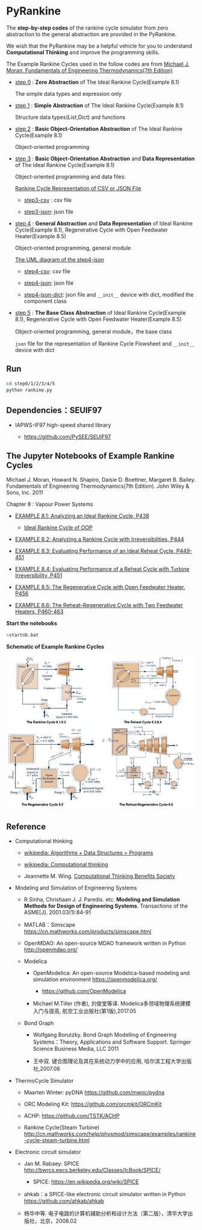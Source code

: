 # PyRankine

The **step-by-step codes** of the rankine cycle simulator from zero abstraction to the general abstraction are provided in the  PyRankine.
 
We wish that the PyRankine may be a helpful vehicle for  you to understand **Computational Thinking** and improve the programming skills.

The Example Rankine Cycles used in the follow codes are from [Michael J. Moran. Fundamentals of Engineering Thermodynamics(7th Edition)](#the-jupyter-notebooks-of-example-rankine-cycles) 

* [step 0](./step0) :  **Zero Abstraction** of The Ideal Rankine Cycle(Example 8.1)

     The simple data types and expression only 

* [step 1](./step1)  : **Simple Abstraction** of The Ideal Rankine Cycle(Example 8.1)

     Structure data types(List,Dict) and functions
      
* [step 2](./step2) : **Basic Object-Orientation Abstraction** of The Ideal Rankine Cycle(Example 8.1)

     Object-oriented programming 
     
* [step 3](./step3)  : **Basic Object-Orientation Abstraction**  and **Data Representation** of The Ideal Rankine Cycle(Example 8.1)
     
     Object-oriented programming and data files: 

    [Rankine Cycle Representation of CSV or JSON File](./step3/README.md)
                        
    * [step3-csv](./step3/step3-csv)  : csv file 

    * [step3-json](./step3/step3-json): json file
      
* [step 4](./step4) : **General Abstraction** and **Data Representation** of Ideal Rankine Cycle(Example 8.1), Regenerative Cycle with Open Feedwater Heater(Example 8.5)                
    
    Object-oriented programming, general module
                      
    [The UML diagram of the step4-json](./step4/UML-STEP4-JSON.md)
   
    * [step4-csv](./step4/step4-csv): csv file

    * [step4-json](./step4/step4-json): json file       

    * [step4-json-dict](./step4/step4-json-dict): json file  and  `__init__` device with dict, modified the component class       

* [step 5](./step5) : **The Base Class Abstraction** of Ideal Rankine Cycle(Example 8.1), Regenerative Cycle with Open Feedwater Heater(Example 8.5)                
    
    Object-oriented programming, general module，the base class
                      
    `json` file for the representation of Rankine Cycle Flowsheet and  `__init__` device with dict

## Run

```bash
cd step0/1/2/3/4/5
python rankine.py
``` 

## Dependencies：SEUIF97

* IAPWS-IF97 high-speed shared library

  * https://github.com/PySEE/SEUIF97

## The Jupyter Notebooks of Example Rankine Cycles

Michael J. Moran, Howard N. Shapiro, Daisie D. Boettner, Margaret B. Bailey. Fundamentals of Engineering Thermodynamics(7th Edition). John Wiley & Sons, Inc. 2011

Chapter 8 : Vapour Power Systems 

* [EXAMPLE 8.1: Analyzing an Ideal Rankine Cycle, P438](http://nbviewer.jupyter.org/github/PySEE/PyRankine/blob/master/notebook/RankineCycle81-82-Step0-1.ipynb)

    * [Ideal Rankine Cycle of OOP](http://nbviewer.jupyter.org/github/PySEE/PyRankine/blob/master/notebook/RankineCycle81-Step2.ipynb)

* [EXAMPLE 8.2: Analyzing a Rankine Cycle with Irreversibilities,  P444](http://nbviewer.jupyter.org/github/PySEE/PyRankine/blob/master/notebook/RankineCycle81-82-Step0-1.ipynb)

* [EXAMPLE 8.3: Evaluating Performance of an Ideal Reheat Cycle, P449-451](http://nbviewer.jupyter.org/github/PySEE/PyRankine/blob/master/notebook/RankineCycle83-84-Step0.ipynb)

* [EXAMPLE 8.4: Evaluating Performance of a Reheat Cycle with Turbine Irreversibility, P451](http://nbviewer.jupyter.org/github/PySEE/PyRankine/blob/master/notebook/RankineCycle83-84-Step0.ipynb)

* [EXAMPLE 8.5: The Regenerative Cycle with Open Feedwater Heater, P456](http://nbviewer.jupyter.org/github/PySEE/PyRankine/blob/master/notebook/RankineCycle85-Step0.ipynb)

* [EXAMPLE 8.6: The Reheat–Regenerative Cycle with Two Feedwater Heaters, P460-463](http://nbviewer.jupyter.org/github/PySEE/PyRankine/blob/master/notebook/RankineCycle86-Step0.ipynb)

**Start  the notebooks**

```bash
>startnb.bat
```

**Schematic of Example Rankine Cycles**

![rankines](./notebook/img/rankines.jpg)

## Reference

* Computational thinking

  * [wikipedia: Algorithms + Data Structures = Programs]( https://en.wikipedia.org/wiki/Algorithms_%2B_Data_Structures_%3D_Programs)

  * [wikipedia: Computational thinking]( https://en.wikipedia.org/wiki/Computational_thinking)

  * Jeannette M. Wing. [Computational Thinking Benefits Society]( http://socialissues.cs.toronto.edu/index.html%3Fp=279.html)

* Modeling and Simulation of Engineering Systems

  * R Sinha, Christiaan J. J. Paredis. etc. **Modeling and Simulation Methods for Design of Engineering Systems**. Transactions of the ASME[J]. 2001.03(1):84-91
 
  * MATLAB：Simscape https://cn.mathworks.com/products/simscape.html  

  * OpenMDAO: An open-source MDAO framework written in Python  http://openmdao.org/

  * Modelica
  
    * OpenModelica: An open-source Modelica-based modeling and simulation environment https://openmodelica.org/

      * https://github.com/OpenModelica

    * Michael M.Tiller (作者),  刘俊堂等译. Modelica多领域物理系统建模入门与提高, 航空工业出版社(第1版),2017.05

  * Bond Graph
    * Wolfgang Borutzky. Bond Graph Modelling of Engineering Systems：Theory, Applications and Software Support. Springer Science Business Media, LLC 2011

    * 王中双. 键合图理论及其在系统动力学中的应用, 哈尔滨工程大学出版社,2007.08

* ThermoCycle Simulator 

    * Maarten Winter: pyDNA https://github.com/mwoc/pydna

    * ORC Modeling Kit: https://github.com/orcmkit/ORCmKit

    * ACHP: https://github.com/TSTK/ACHP 

    * Rankine Cycle(Steam Turbine) http://cn.mathworks.com/help/physmod/simscape/examples/rankine-cycle-steam-turbine.html

*  Electronic circuit simulator 

   * Jan M. Rabaey: SPICE http://bwrcs.eecs.berkeley.edu/Classes/IcBook/SPICE/

      * SPICE: https://en.wikipedia.org/wiki/SPICE

   * ahkab：a SPICE-like electronic circuit simulator written in Python https://github.com/ahkab/ahkab

   * 杨华中等. 电子电路的计算机辅助分析和设计方法（第二版），清华大学出版社，北京，2008.02

